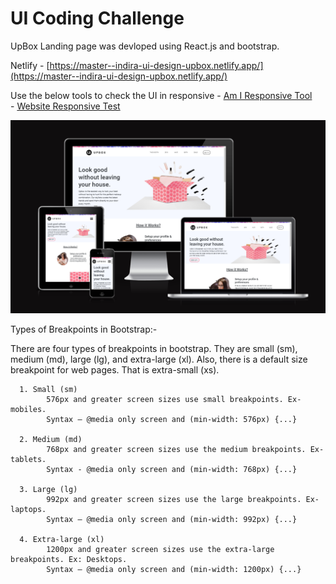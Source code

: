 # UI Coding Challenge

UpBox Landing page was devloped using React.js and bootstrap.

Netlify - [https://master--indira-ui-design-upbox.netlify.app/](https://master--indira-ui-design-upbox.netlify.app/)

Use the below tools to check the UI in responsive 
       - [Am I Responsive Tool](https://ui.dev/amiresponsive?url=https://indira-ui-design-upbox.netlify.app/)  
       - [Website Responsive Test](https://websiteresponsivetest.com/)


![My Image](./src/assets/UP_BOX_Screenshot.png)


Types of Breakpoints in Bootstrap:-

There are four types of breakpoints in bootstrap. They are small (sm), medium (md), large (lg), and extra-large (xl). Also, there is a default size breakpoint for web pages. That is extra-small (xs).

      1. Small (sm)
            576px and greater screen sizes use small breakpoints. Ex- mobiles. 
            Syntax – @media only screen and (min-width: 576px) {...}

      2. Medium (md)
            768px and greater screen sizes use the medium breakpoints. Ex-tablets.  
            Syntax - @media only screen and (min-width: 768px) {...}

      3. Large (lg)
            992px and greater screen sizes use the large breakpoints. Ex- laptops. 
            Syntax – @media only screen and (min-width: 992px) {...}

      4. Extra-large (xl)
            1200px and greater screen sizes use the extra-large breakpoints. Ex: Desktops.
            Syntax – @media only screen and (min-width: 1200px) {...}


